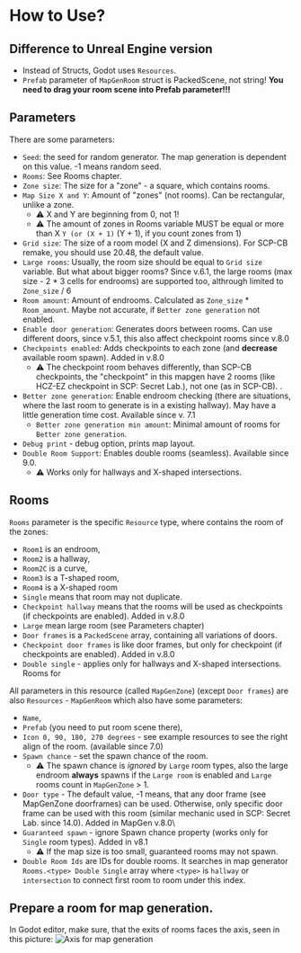 # How to Use?

## Difference to Unreal Engine version

- Instead of Structs, Godot uses `Resources`.
- `Prefab` parameter of `MapGenRoom` struct is PackedScene, not string! **You need to drag your room scene into Prefab parameter!!!**

## Parameters
There are some parameters:

- `Seed`: the seed for random generator. The map generation is dependent on this value. -1 means random seed.
- `Rooms`: See Rooms chapter.
- `Zone size`: The size for a "zone" - a square, which contains rooms.
- `Map Size X and Y`: Amount of "zones" (not rooms). Can be rectangular, unlike a zone.
  - ⚠ X and Y are beginning from 0, not 1!
  - ⚠ The amount of zones in Rooms variable MUST be equal or more than X ` Y (or (X + 1) ` (Y + 1), if you count zones from 1)
- `Grid size`: The size of a room model (X and Z dimensions). For SCP-CB remake, you should use 20.48, the default value.
- `Large rooms`: Usually, the room size should be equal to `Grid size` variable. But what about bigger rooms? Since v.6.1, the large rooms (max size - 2 * 3 cells for endrooms) are supported too, althrough limited to `Zone_size` / 6
- `Room amount`: Amount of endrooms. Calculated as `Zone_size` * `Room_amount`. Maybe not accurate, if `Better zone generation` not enabled.
- `Enable door generation`: Generates doors between rooms. Can use different doors, since v.5.1, this also affect checkpoint rooms since v.8.0
- `Checkpoints enabled`: Adds checkpoints to each zone (and **decrease** available room spawn). Added in v.8.0
  - ⚠ The checkpoint room behaves differently, than SCP-CB checkpoints, the "checkpoint" in this mapgen have 2 rooms (like HCZ-EZ checkpoint in SCP: Secret Lab.), not one (as in SCP-CB). .
- `Better zone generation`: Enable endroom checking (there are situations, where the last room to generate is in a existing hallway). May have a little generation time cost. Available since v. 7.1
  - `Better zone generation min amount`: Minimal amount of rooms for `Better zone generation`.
- `Debug print` - debug option, prints map layout.
- `Double Room Support`: Enables double rooms (seamless). Available since 9.0.
  - ⚠ Works only for hallways and X-shaped intersections.

## Rooms
`Rooms` parameter is the specific `Resource` type, where contains the room of the zones:
- `Room1` is an endroom,
- `Room2` is a hallway,
- `Room2C` is a curve,
- `Room3` is a T-shaped room,
- `Room4` is a X-shaped room
- `Single` means that room may not duplicate.
- `Checkpoint hallway` means that the rooms will be used as checkpoints (if checkpoints are enabled). Added in v.8.0
- `Large` mean large room (see Parameters chapter)
- `Door frames` is a `PackedScene` array, containing all variations of doors.
- `Checkpoint door frames` is like door frames, but only for checkpoint (if checkpoints are enabled). Added in v.8.0
- `Double single` - applies only for hallways and X-shaped intersections. Rooms for


All parameters in this resource (called `MapGenZone`) (except `Door frames`) are also `Resources` - `MapGenRoom` which also have some parameters:
- `Name`,
- `Prefab` (you need to put room scene there),
- `Icon 0, 90, 180, 270 degrees` - see example resources to see the right align of the room. (available since 7.0)
- `Spawn chance` - set the spawn chance of the room.
  - ⚠ The spawn chance is *ignored* by `Large` room types, also the large endroom **always** spawns if the `Large room` is enabled and `Large` rooms count in `MapGenZone` > 1.
- `Door type` - The default value, -1 means, that any door frame (see MapGenZone doorframes) can be used. Otherwise, only specific door frame can be used with this room (similar mechanic used in SCP: Secret Lab. since 14.0). Added in MapGen v.8.0\
- `Guaranteed spawn` - ignore Spawn chance property (works only for `Single` room types). Added in v8.1
  - ⚠ If the map size is too small, guaranteed rooms may not spawn.
- `Double Room Ids` are IDs for double rooms. It searches in map generator `Rooms.<type> Double Single` array where `<type>` is `hallway` or `intersection` to connect first room to room under this index.

## Prepare a room for map generation.
In Godot editor, make sure, that the exits of rooms faces the axis, seen in this picture:
![Axis for map generation](imgs/room_rotations.png)